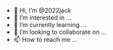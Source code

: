 - 👋 Hi, I’m @2022jack
- 👀 I’m interested in ...
- 🌱 I’m currently learning ...
- 💞️ I’m looking to collaborate on ...
- 📫 How to reach me ...

<!---
2022jack/2022jack is a ✨ special ✨ repository because its `README.md` (this file) appears on your GitHub profile.
You can click the Preview link to take a look at your changes.
--->
